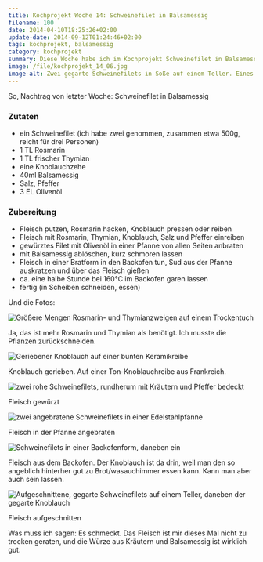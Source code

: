 ```yaml
---
title: Kochprojekt Woche 14: Schweinefilet in Balsamessig
filename: 100
date: 2014-04-10T18:25:26+02:00
update-date: 2014-09-12T01:24:46+02:00
tags: kochprojekt, balsamessig
category: kochprojekt
summary: Diese Woche habe ich im Kochprojekt Schweinefilet in Balsamessig gemacht.
image: /file/kochprojekt_14_06.jpg
image-alt: Zwei gegarte Schweinefilets in Soße auf einem Teller. Eines von ihnen ist in Scheiben geschnitten.
---
```


So, Nachtrag von letzter Woche: Schweinefilet in Balsamessig

### Zutaten

- ein Schweinefilet (ich habe zwei genommen, zusammen etwa 500g, reicht für drei Personen)
- 1 TL Rosmarin
- 1 TL frischer Thymian
- eine Knoblauchzehe
- 40ml Balsamessig
- Salz, Pfeffer
- 3 EL Olivenöl

### Zubereitung

- Fleisch putzen, Rosmarin hacken, Knoblauch pressen oder reiben
- Fleisch mit Rosmarin, Thymian, Knoblauch, Salz und Pfeffer einreiben
- gewürztes Filet mit Olivenöl in einer Pfanne von allen Seiten anbraten
- mit Balsamessig ablöschen, kurz schmoren lassen
- Fleisch in einer Bratform in den Backofen tun, Sud aus der Pfanne auskratzen und über das Fleisch gießen
- ca. eine halbe Stunde bei 160°C im Backofen garen lassen
- fertig (in Scheiben schneiden, essen)

Und die Fotos:

![Größere Mengen Rosmarin- und Thymianzweigen auf einem Trockentuch](/file/kochprojekt_14_01.jpg)

Ja, das ist mehr Rosmarin und Thymian als benötigt. Ich musste die Pflanzen zurückschneiden.

![Geriebener Knoblauch auf einer bunten Keramikreibe](/file/kochprojekt_14_02.jpg)

Knoblauch gerieben. Auf einer Ton-Knoblauchreibe aus Frankreich.

![zwei rohe Schweinefilets, rundherum mit Kräutern und Pfeffer bedeckt](/file/kochprojekt_14_03.jpg)

Fleisch gewürzt

![zwei angebratene Schweinefilets in einer Edelstahlpfanne](/file/kochprojekt_14_04.jpg)

Fleisch in der Pfanne angebraten

![Schweinefilets in einer Backofenform, daneben ein](/file/kochprojekt_14_05.jpg)

Fleisch aus dem Backofen. Der Knoblauch ist da drin, weil man den so angeblich hinterher gut zu Brot/wasauchimmer essen kann. Kann man aber auch sein lassen.

![Aufgeschnittene, gegarte Schweinefilets auf einem Teller, daneben der gegarte Knoblauch](/file/kochprojekt_14_06.jpg)

Fleisch aufgeschnitten

Was muss ich sagen: Es schmeckt. Das Fleisch ist mir dieses Mal nicht zu trocken geraten, und die Würze aus Kräutern und Balsamessig ist wirklich gut.
